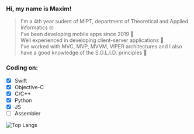 ### Hi, my name is Maxim!

> I'm a 4th year sudent of MIPT, department of Theoretical and Applied Informatics 🤓\
I've been developing mobile apps since 2019 📲\
Well experienced in developing client-server applications 📡\
I've worked with MVC, MVP, MVVM, VIPER architectures and I also have a good knowledge of the S.O.L.I.D. principles 🤔

### Coding on:
- [x] Swift
- [x] Objective-C
- [x] C/C++
- [x] Python
- [x] JS
- [ ] Assembler

![Top Langs](https://github-readme-stats.vercel.app/api/top-langs/?username=mxm0312)

